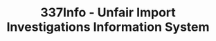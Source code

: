 ---
layout: default
bigquery: https://console.cloud.google.com/bigquery?p=patents-public-data&d=usitc_investigations&page=dataset&project=sheets-management-319211
citation: US International Trade Commission 337Info Unfair Import Investigations Information
  System
contributors: US International Trade Comission
cost: None
description: US International Trade Commission 337Info Unfair Import Investigations
  Information System contains data on investigations done under Section 337. Section
  337 declares the infringement of certain statutory intellectual property rights
  and other forms of unfair competition in import trade to be unlawful practices.
  Most Section 337 investigations involve allegations of patent or registered trademark
  infringement.
documentation: FAQ and tutorial available on the site
last_edit: 04/08/2022, 09:26:16
location: https://pubapps2.usitc.gov/337external/
maintained_by: US International Trade Comission
schema_fields:
- aljAssigned
- investigationType
- htsNumbers
- internalRemand
- dateComplaintFiled
- patentNumber
- currentActiveALJ
- issueDateOtherNonFinal
- actualEndDateEvidHear
- id
- complainant
- lastUpdated
- markmanHearing
- ouiiParticipation
- patentNumbers
- endDateMarkmanHearing
- dateOfPublicationFrNotice
- finalIdOnViolationDue
- respondent
- gcAttorney
- teoIdIssueDate
- ouiiAttorney
- finalDetViolation
- teoIdDueDate
- currentStatus
- actualStartDateEvidHear
- finalDetNoViolation
- scheduledStartDateEvidHear
- teoReliefGranted
- startDateMarkmanHearing
- copyrightNumbers
- teoProceedingInvolved
- targetDate
- invUnfairAct
- finalIdOnViolationIssue
- dateCreated
- cafcAppeals
- scheduledEndDateEvidHear
- investigationTermDate
- title
- docketNo
- trademarkNumbers
- publication_number
- investigationNo
shortname: unfair_import_investigations
tags:
- import
- legal
- trade
timeframe: 2008-2021 (prior to 2008 downloadable as a JSON file)
title: 337Info - Unfair Import Investigations Information System
uuid: 2721f5ec-e599-4890-9265-9706719fc71e
---